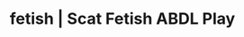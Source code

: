 ---
categories:
- NSFW Art
- E-Girl Erotica
- Alt Romance
- Ethical Porn
- Immersive Erotica
image: /assets/images/1747714219515.jpg
layout: post
schema:
  description: Premium adult content featuring ABDL Play, Scat Fetish. High-quality
    visuals with provocative themes.
  keywords:
  - Immersive Erotica
  - ABDL Play
  - Vintage Boudoir
  - Spiritual Kink
  - Sapphic Desires
  - Self-Pleasure
  - Scat Fetish
  name: 1747714219515 | ABDL Play Scat Fetish
  type: VisualArtwork
seo:
  description: Featured content with exclusive ABDL Play, Scat Fetish. HD images available.
  keywords: ABDL Play, Scat Fetish
  og_image: /assets/images/1747714219515.jpg
  schema_type: VisualArtwork
tags:
- '#fetish'
- ABDL Play
- Scat Fetish
title: fetish | Scat Fetish ABDL Play
---